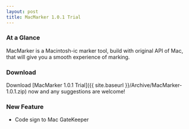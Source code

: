 ```yaml
---
layout: post
title: MacMarker 1.0.1 Trial
---
```


### At a Glance

MacMarker is a Macintosh-ic marker tool, build with original API of Mac, that will give you a smooth experience of marking. 

### Download

Download [MacMarker 1.0.1 Trial]({{ site.baseurl }}/Archive/MacMarker-1.0.1.zip) now and any suggestions are welcome!

### New Feature

- Code sign to  Mac GateKeeper
